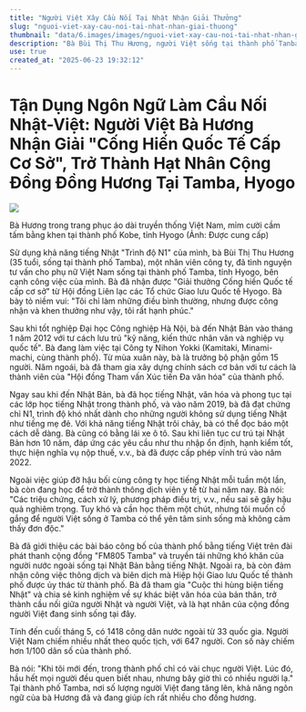 ```yaml
---
title: "Người Việt Xây Cầu Nối Tại Nhật Nhận Giải Thưởng"
slug: "nguoi-viet-xay-cau-noi-tai-nhat-nhan-giai-thuong"
thumbnail: "data/6.images/images/nguoi-viet-xay-cau-noi-tai-nhat-nhan-giai-thuong.webp"
description: "Bà Bùi Thị Thu Hương, người Việt sống tại thành phố Tanba, Hyogo, sử dụng khả năng tiếng Nhật N1 của mình để làm cầu nối giữa Nhật Bản và Việt Nam, hỗ trợ cộng đồng người Việt và nhận giải thưởng Cống hiến Quốc tế Cấp cơ sở."
use: true
created_at: "2025-06-23 19:32:12"
---
```


# Tận Dụng Ngôn Ngữ Làm Cầu Nối Nhật-Việt: Người Việt Bà Hương Nhận Giải "Cống Hiến Quốc Tế Cấp Cơ Sở", Trở Thành Hạt Nhân Cộng Đồng Đồng Hương Tại Tamba, Hyogo

![](/images/20250623-00010001-tanba-000-1-view.webp)

Bà Hương trong trang phục áo dài truyền thống Việt Nam, mỉm cười cầm tấm bằng khen tại thành phố Kobe, tỉnh Hyogo (Ảnh: Được cung cấp)

Sử dụng khả năng tiếng Nhật "Trình độ N1" của mình, bà Bùi Thị Thu Hương (35 tuổi, sống tại thành phố Tamba), một nhân viên công ty, đã tình nguyện tư vấn cho phụ nữ Việt Nam sống tại thành phố Tamba, tỉnh Hyogo, bên cạnh công việc của mình. Bà đã nhận được "Giải thưởng Cống hiến Quốc tế cấp cơ sở" từ Hội đồng Liên lạc các Tổ chức Giao lưu Quốc tế Hyogo. Bà bày tỏ niềm vui: "Tôi chỉ làm những điều bình thường, nhưng được công nhận và khen thưởng như vậy, tôi rất hạnh phúc."

Sau khi tốt nghiệp Đại học Công nghiệp Hà Nội, bà đến Nhật Bản vào tháng 1 năm 2012 với tư cách lưu trú "kỹ năng, kiến thức nhân văn và nghiệp vụ quốc tế". Bà đang làm việc tại Công ty Nihon Yokki (Kamitaki, Minami-machi, cùng thành phố). Từ mùa xuân này, bà là trưởng bộ phận gồm 15 người. Năm ngoái, bà đã tham gia xây dựng chính sách cơ bản với tư cách là thành viên của "Hội đồng Tham vấn Xúc tiến Đa văn hóa" của thành phố.

Ngay sau khi đến Nhật Bản, bà đã học tiếng Nhật, văn hóa và phong tục tại các lớp học tiếng Nhật trong thành phố, và vào năm 2019, bà đã đạt chứng chỉ N1, trình độ khó nhất dành cho những người không sử dụng tiếng Nhật như tiếng mẹ đẻ. Với khả năng tiếng Nhật trôi chảy, bà có thể đọc báo một cách dễ dàng. Bà cũng có bằng lái xe ô tô. Sau khi liên tục cư trú tại Nhật Bản hơn 10 năm, đáp ứng các yêu cầu như thu nhập ổn định, hạnh kiểm tốt, thực hiện nghĩa vụ nộp thuế, v.v., bà đã được cấp phép vĩnh trú vào năm 2022.

Ngoài việc giúp đỡ hậu bối cùng công ty học tiếng Nhật mỗi tuần một lần, bà còn đang học để trở thành thông dịch viên y tế từ hai năm nay. Bà nói: "Các triệu chứng, cách xử lý, phương pháp điều trị, v.v., nếu sai sẽ gây hậu quả nghiêm trọng. Tuy khó và cần học thêm một chút, nhưng tôi muốn cố gắng để người Việt sống ở Tamba có thể yên tâm sinh sống mà không cảm thấy đơn độc."

Bà đã giới thiệu các bài báo công bố của thành phố bằng tiếng Việt trên đài phát thanh cộng đồng "FM805 Tamba" và truyền tải những khó khăn của người nước ngoài sống tại Nhật Bản bằng tiếng Nhật. Ngoài ra, bà còn đảm nhận công việc thông dịch và biên dịch mà Hiệp hội Giao lưu Quốc tế thành phố được ủy thác từ thành phố. Bà đã tham gia "Cuộc thi hùng biện tiếng Nhật" và chia sẻ kinh nghiệm về sự khác biệt văn hóa của bản thân, trở thành cầu nối giữa người Nhật và người Việt, và là hạt nhân của cộng đồng người Việt đang sinh sống tại đây.

Tính đến cuối tháng 5, có 1418 công dân nước ngoài từ 33 quốc gia. Người Việt Nam chiếm nhiều nhất theo quốc tịch, với 647 người. Con số này chiếm hơn 1/100 dân số của thành phố.

Bà nói: "Khi tôi mới đến, trong thành phố chỉ có vài chục người Việt. Lúc đó, hầu hết mọi người đều quen biết nhau, nhưng bây giờ thì có nhiều người lạ." Tại thành phố Tamba, nơi số lượng người Việt đang tăng lên, khả năng ngôn ngữ của bà Hương đã và đang giúp ích rất nhiều cho đồng hương.
